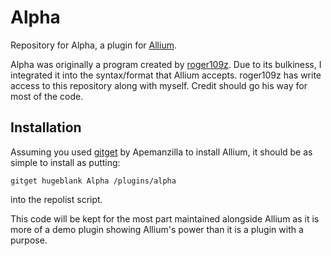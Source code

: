 # Alpha
Repository for Alpha, a plugin for [Allium](https://github.com/hugeblank/Allium).

Alpha was originally a program created by [roger109z](https://github.com/roger109z). Due to its bulkiness, I integrated it into the syntax/format that Allium accepts. roger109z has write access to this repository along with myself. Credit should go his way for most of the code.
## Installation
Assuming you used [gitget](http://www.computercraft.info/forums2/index.php?/topic/17387-gitget-version-2-release/) by Apemanzilla to install Allium, it should be as simple to install as putting:

`gitget hugeblank Alpha /plugins/alpha`

into the repolist script.

This code will be kept for the most part maintained alongside Allium as it is more of a demo plugin showing Allium's power than it is a plugin with a purpose.